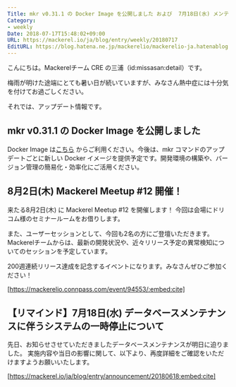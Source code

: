 ```yaml
---
Title: mkr v0.31.1 の Docker Image を公開しました および  7月18日(水) メンテナンスについて（リマインド） ほか
Category:
- weekly
Date: 2018-07-17T15:48:02+09:00
URL: https://mackerel.io/ja/blog/entry/weekly/20180717
EditURL: https://blog.hatena.ne.jp/mackerelio/mackerelio-ja.hatenablog.mackerel.io/atom/entry/10257846132601980171
---
```


こんにちは。Mackerelチーム CRE の三浦（id:missasan:detail）です。

梅雨が明けた途端にとても暑い日が続いていますが、みなさん熱中症には十分気を付けてお過ごしください。

それでは、アップデート情報です。

## mkr v0.31.1 の Docker Image を公開しました

Docker Image は[こちら](https://registry.hub.docker.com/u/mackerel/mkr/) からご利用ください。今後は、mkr コマンドのアップデートごとに新しい Docker イメージを提供予定です。開発環境の構築や、バージョン管理の簡易化・効率化にご活用ください。

## 8月2日(木) Mackerel Meetup #12 開催！

来たる8月2日(木) に Mackerel Meetup #12 を開催します！
今回は会場にドリコム様のセミナールームをお借りします。

また、ユーザーセッションとして、今回も2名の方にご登壇いただきます。
Mackerelチームからは、最新の開発状況や、近々リリース予定の異常検知についてのセッションを予定しています。

200週連続リリース達成を記念するイベントになります。みなさんぜひご参加ください！

[https://mackerelio.connpass.com/event/94553/:embed:cite]


## 【リマインド】7月18日(水) データベースメンテナンスに伴うシステムの一時停止について

先日、お知らせさせていただきましたデータベースメンテナンスが明日に迫りました。
実施内容や当日の影響に関して、以下より、再度詳細をご確認をいただけますようお願いいたします。

[https://mackerel.io/ja/blog/entry/announcement/20180618:embed:cite]



